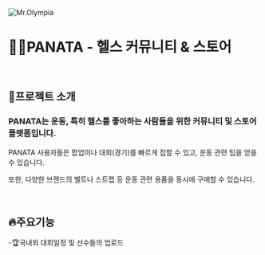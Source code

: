 <img src="https://github.com/user-attachments/assets/ad1ffd28-2e11-40cb-b2a9-0fa842de3980" alt="Mr.Olympia">

<h1>💪🏻PANATA - 헬스 커뮤니티 & 스토어</h1>

<br>

<h2>📌프로젝트 소개</h2>
<h3>PANATA는 운동, 특히 헬스를 좋아하는 사람들을 위한 커뮤니티 및 스토어 플랫폼입니다.</h3>
<p>PANATA 사용자들은 팝업이나 대회(경기)를 빠르게 접할 수 있고, 운동 관련 팁을 얻을 수 있습니다.</p>
<p>또한, 다양한 브랜드의 벨트나 스트랩 등 운동 관련 용품을 동시에 구매할 수 있습니다.</p>

<br>

<h2>🔥주요기능</h2>
-🏆국내외 대회일정 및 선수들의 업로드
